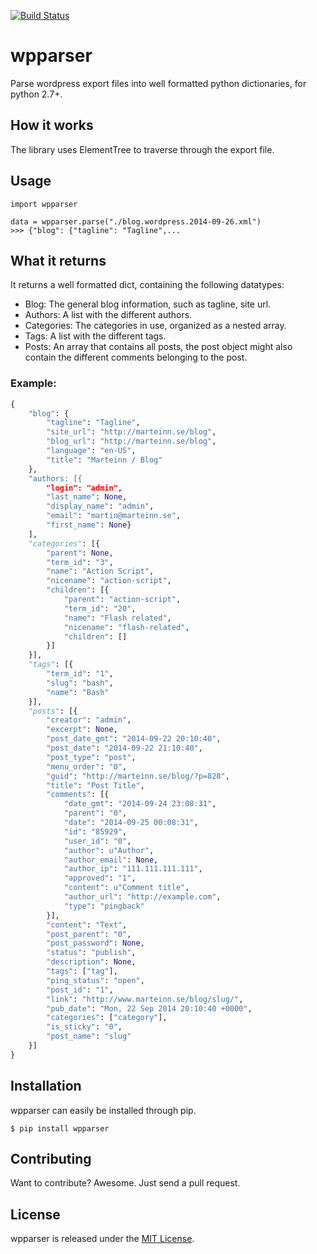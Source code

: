 [![Build Status](https://travis-ci.org/marteinn/wpparser.svg?branch=master)](https://travis-ci.org/marteinn/wpparser)

# wpparser

Parse wordpress export files into  well formatted python dictionaries, for python 2.7+.


## How it works

The library uses ElementTree to traverse through the export file.

## Usage

    import wpparser

    data = wpparser.parse("./blog.wordpress.2014-09-26.xml")
    >>> {"blog": {"tagline": "Tagline",...


## What it returns

It returns a well formatted dict, containing the following datatypes:

- Blog: The general blog information, such as tagline, site url.
- Authors: A list with the different authors.
- Categories: The categories in use, organized as a nested array.
- Tags: A list with the different tags.
- Posts: An array that contains all posts, the post object might also contain the different comments belonging to the post.

### Example:

```python
{
    "blog": {
        "tagline": "Tagline",
        "site_url": "http://marteinn.se/blog",
        "blog_url": "http://marteinn.se/blog",
        "language": "en-US",
        "title": "Marteinn / Blog"
    },
    "authors: [{
        "login": "admin",
        "last_name": None,
        "display_name": "admin",
        "email": "martin@marteinn.se",
        "first_name": None}
    ],
    "categories": [{
        "parent": None,
        "term_id": "3",
        "name": "Action Script",
        "nicename": "action-script",
        "children": [{
            "parent": "action-script",
            "term_id": "20",
            "name": "Flash related",
            "nicename": "flash-related",
            "children": []
        }]
    }],
    "tags": [{
        "term_id": "1",
        "slug": "bash",
        "name": "Bash"
    }],
    "posts": [{
        "creator": "admin",
        "excerpt": None,
        "post_date_gmt": "2014-09-22 20:10:40",
        "post_date": "2014-09-22 21:10:40",
        "post_type": "post",
        "menu_order": "0",
        "guid": "http://marteinn.se/blog/?p=828",
        "title": "Post Title",
        "comments": [{
            "date_gmt": "2014-09-24 23:08:31",
            "parent": "0",
            "date": "2014-09-25 00:08:31",
            "id": "85929",
            "user_id": "0",
            "author": u"Author",
            "author_email": None,
            "author_ip": "111.111.111.111",
            "approved": "1",
            "content": u"Comment title",
            "author_url": "http://example.com",
            "type": "pingback"
        }],
        "content": "Text",
        "post_parent": "0",
        "post_password": None,
        "status": "publish",
        "description": None,
        "tags": ["tag"],
        "ping_status": "open",
        "post_id": "1",
        "link": "http://www.marteinn.se/blog/slug/",
        "pub_date": "Mon, 22 Sep 2014 20:10:40 +0000",
        "categories": ["category"],
        "is_sticky": "0",
        "post_name": "slug"
    }]
}
```

## Installation
wpparser can easily be installed through pip.

    $ pip install wpparser


## Contributing

Want to contribute? Awesome. Just send a pull request.


## License

wpparser is released under the [MIT License](http://www.opensource.org/licenses/MIT).

